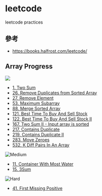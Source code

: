 # leetcode

leetcode practices

## 參考

- https://books.halfrost.com/leetcode/

## Array Progress

![](https://img.shields.io/badge/-Easy-5CB85C.svg)

- [1. Two Sum](https://github.com/hongtw/leetcode/tree/master/Problems/0001.Two-Sum)
- [26. Remove Duplicates from Sorted Array](https://github.com/hongtw/leetcode/tree/master/Problems/0026.Remove-Duplicates-from-Sorted-Array)
- [27. Remove Element](https://github.com/hongtw/leetcode/tree/master/Problems/0027.Remove-Element)
- [53. Maximum Subarray](https://github.com/hongtw/leetcode/tree/master/Problems/0053.Maximum-Subarray)
- [88. Merge Sorted Array](https://github.com/hongtw/leetcode/tree/master/Problems/0088.Merge-Sorted-Array)
- [121. Best Time To Buy And Sell Stock](https://github.com/hongtw/leetcode/tree/master/Problems/0121.Best-Time-To-Buy-And-Sell-Stock)
- [122. Best Time To Buy And Sell Stock II](https://github.com/hongtw/leetcode/tree/master/Problems/0122.Best-Time-To-Buy-And-Sell-Stock-II)
- [167. Two Sum II - Input array is sorted](https://github.com/hongtw/leetcode/tree/master/Problems/0167.Two-Sum-II-Input-Array-Is-Sorted)
- [217. Contains Duplicate](https://github.com/hongtw/leetcode/tree/master/Problems/0217.Contains-Duplicate)
- [219. Contains Duplicate II](https://github.com/hongtw/leetcode/tree/master/Problems/0219.Contains-Duplicate-II)
- [283. Move Zeroes](https://github.com/hongtw/leetcode/tree/master/Problems/0283.Move-Zeroes)
- [532. K Diff Pairs In An Array](https://github.com/hongtw/leetcode/tree/master/Problems/0532.K-Diff-Pairs-In-An-Array)

![Medium](https://img.shields.io/badge/-Medium-F0AD4E.svg)

- [11. Container With Most Water](https://github.com/hongtw/leetcode/tree/master/Problems/0011.Container-With-Most-Water)
- [15. 3Sum](https://github.com/hongtw/leetcode/tree/master/Problems/0015.3sum)

![Hard](https://img.shields.io/badge/-Hard-D9534F.svg)

- [41. First Missing Positive](https://github.com/hongtw/leetcode/tree/master/Problems/0041.First-Missing-Positive)
